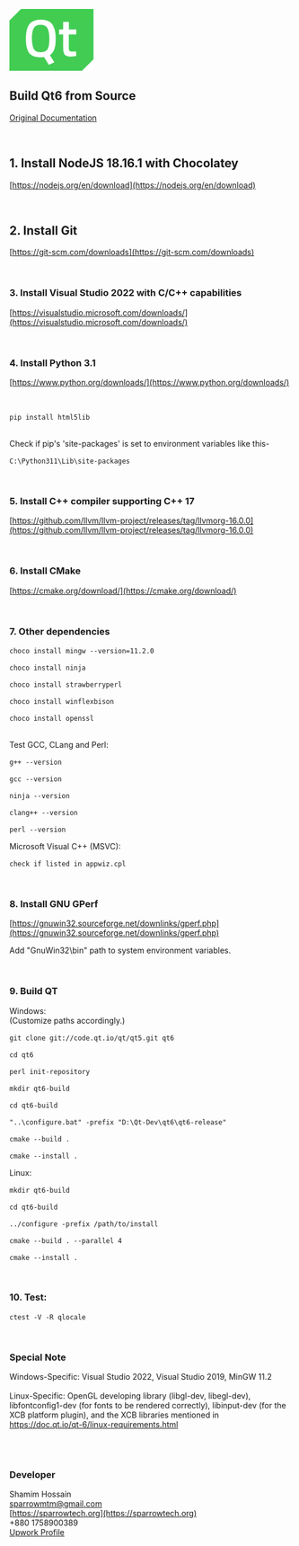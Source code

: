 ![Build Qt6](/qt.png)

## Build Qt6 from Source

[Original Documentation](https://wiki.qt.io/Building_Qt_6_from_Git)

<br>

## 1. Install NodeJS 18.16.1 with Chocolatey

[https://nodejs.org/en/download](https://nodejs.org/en/download)
	

<br>

## 2. Install Git

[https://git-scm.com/downloads](https://git-scm.com/downloads)

<br>


### 3. Install Visual Studio 2022 with C/C++ capabilities


[https://visualstudio.microsoft.com/downloads/](https://visualstudio.microsoft.com/downloads/)

<br>

### 4. Install Python 3.1

[https://www.python.org/downloads/](https://www.python.org/downloads/)

<br>

```
pip install html5lib
```

<br>
Check if pip's 'site-packages' is set to environment variables like this-

```
C:\Python311\Lib\site-packages
```

<br>

### 5. Install C++ compiler supporting C++ 17

[https://github.com/llvm/llvm-project/releases/tag/llvmorg-16.0.0](https://github.com/llvm/llvm-project/releases/tag/llvmorg-16.0.0)

<br>

### 6. Install CMake

[https://cmake.org/download/](https://cmake.org/download/)

<br>

### 7. Other dependencies
	
```
choco install mingw --version=11.2.0
```
```
choco install ninja
```
```
choco install strawberryperl
```
```
choco install winflexbison
```
```
choco install openssl
```

<br>

<div>Test GCC, CLang and Perl:</div>

```
g++ --version	
```
```
gcc --version
```
```
ninja --version
```
```
clang++ --version
```
```
perl --version
```

<div>Microsoft Visual C++ (MSVC):</div>

	check if listed in appwiz.cpl

<br>


### 8. Install GNU GPerf

[https://gnuwin32.sourceforge.net/downlinks/gperf.php](https://gnuwin32.sourceforge.net/downlinks/gperf.php)

Add "GnuWin32\bin" path to system environment variables.

<br>

### 9. Build QT

Windows:<br>
(Customize paths accordingly.)

```
git clone git://code.qt.io/qt/qt5.git qt6
```
```
cd qt6
```

```
perl init-repository
```

```
mkdir qt6-build
```
```
cd qt6-build
```
```
"..\configure.bat" -prefix "D:\Qt-Dev\qt6\qt6-release"
```
```
cmake --build .
```
```
cmake --install .
```

Linux:

```
mkdir qt6-build
```
```
cd qt6-build
```
```
../configure -prefix /path/to/install
```
```
cmake --build . --parallel 4
```
```
cmake --install .
```

<br>

### 10. Test:
	
```
ctest -V -R qlocale
```

<br>

### Special Note

Windows-Specific: Visual Studio 2022, Visual Studio 2019, MinGW 11.2
<br><br>
Linux-Specific: OpenGL developing library (libgl-dev, libegl-dev), libfontconfig1-dev (for fonts to be rendered correctly), libinput-dev (for the XCB platform plugin), and the XCB libraries mentioned in https://doc.qt.io/qt-6/linux-requirements.html


<br><br>

### Developer

Shamim Hossain<br>
sparrowmtm@gmail.com<br>
[https://sparrowtech.org](https://sparrowtech.org)<br>
+880 1758900389<br>
[Upwork Profile](https://upwork.com/freelancers/~019f659b0849b9115b)